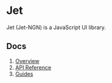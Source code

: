 # Jet
Jet (Jet-NGN) is a JavaScript UI library.

## Docs

1. [Overview]()
1. [API Reference]()
1. [Guides]()
